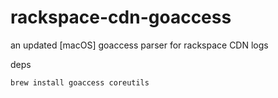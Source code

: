 # rackspace-cdn-goaccess
an updated [macOS] goaccess parser for rackspace CDN logs

deps

```bash
brew install goaccess coreutils
```



